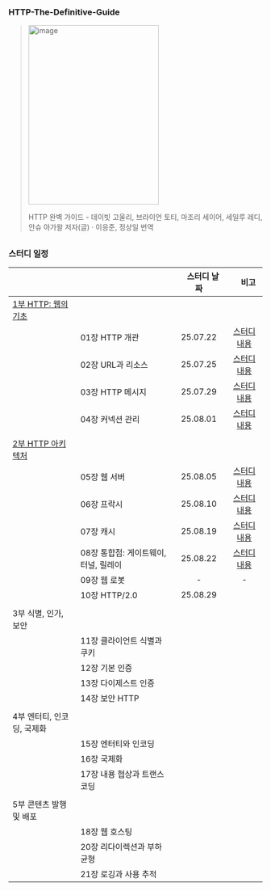 ### HTTP-The-Definitive-Guide
> <img width="258" height="355" alt="image" src="https://github.com/user-attachments/assets/cf800254-3856-48e3-8f5f-53c51b0e1c51" />
>
> HTTP 완벽 가이드 - 데이빗 고울리, 브라이언 토티, 마조리 세이어, 세일루 레디, 안슈 아가왈 저자(글) · 이응준, 정상일 번역

##

### 스터디 일정
| 　 | 　 | 　스터디 날짜　 | 　비고　 |
|:---|:---|:---:|:---:|
| [1부 HTTP: 웹의 기초](https://github.com/CHIP-SAT/HTTP-The-Definitive-Guide/tree/main/01_HTTP_The_Webs_Foundation) | 　 | 　 | 　 |
|  |  01장 HTTP 개관 | 25.07.22 | [스터디 내용](https://github.com/CHIP-SAT/HTTP-The-Definitive-Guide/blob/main/01_HTTP_The_Webs_Foundation/01_Overview_of_HTTP.md) |
|  |  02장 URL과 리소스 | 25.07.25 | [스터디 내용](https://github.com/CHIP-SAT/HTTP-The-Definitive-Guide/blob/main/01_HTTP_The_Webs_Foundation/02_URLs_and_Resources.md) |
|  |  03장 HTTP 메시지 | 25.07.29 | [스터디 내용](https://github.com/CHIP-SAT/HTTP-The-Definitive-Guide/blob/main/01_HTTP_The_Webs_Foundation/03_HTTP_Messages.md) |
|  |  04장 커넥션 관리 | 25.08.01 | [스터디 내용](https://github.com/CHIP-SAT/HTTP-The-Definitive-Guide/blob/main/01_HTTP_The_Webs_Foundation/04_Connection_Management.md) |
|||||
| [2부 HTTP 아키텍처](https://github.com/CHIP-SAT/HTTP-The-Definitive-Guide/tree/main/02_HTTP_Architecture) | 　 | 　 | 　 |
|  |  05장 웹 서버 | 25.08.05 | [스터디 내용](https://github.com/CHIP-SAT/HTTP-The-Definitive-Guide/blob/main/02_HTTP_Architecture/05_Web_Servers.md) |
|  |  06장 프락시 | 25.08.10 | [스터디 내용](https://github.com/CHIP-SAT/HTTP-The-Definitive-Guide/blob/main/02_HTTP_Architecture/06_Proxies.md) |
|  |  07장 캐시 | 25.08.19 | [스터디 내용](https://github.com/CHIP-SAT/HTTP-The-Definitive-Guide/blob/main/02_HTTP_Architecture/07_Caching.md) |
|  |  08장 통합점: 게이트웨이, 터널, 릴레이 | 25.08.22 | [스터디 내용](https://github.com/CHIP-SAT/HTTP-The-Definitive-Guide/blob/main/02_HTTP_Architecture/08_Integration_Points.md) |
|  |  09장 웹 로봇 | - | - |
|  |  10장 HTTP/2.0 | 25.08.29 |  |
|||||
| 3부 식별, 인가, 보안 | 　 | 　 | 　 |
|  |  11장 클라이언트 식별과 쿠키 |  |  |
|  |  12장 기본 인증 |  |  |
|  |  13장 다이제스트 인증 |  |  |
|  |  14장 보안 HTTP |  |  |
|||||
| 4부 엔터티, 인코딩, 국제화 | 　 | 　 | 　 |
|  |  15장 엔터티와 인코딩 |  |  |
|  |  16장 국제화 |  |  |
|  |  17장 내용 협상과 트랜스코딩 |  |  |
|||||
| 5부 콘텐츠 발행 및 배포 | 　 | 　 | 　 |
|  |  18장 웹 호스팅 |  |  |
|  |  20장 리다이렉션과 부하 균형 |  |  |
|  |  21장 로깅과 사용 추적 |  |  |
